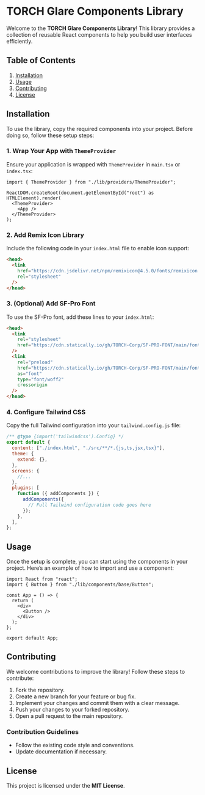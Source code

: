 # TORCH Glare Components Library

Welcome to the **TORCH Glare Components Library**! This library provides a collection of reusable React components to help you build user interfaces efficiently.

## Table of Contents

1. [Installation](#installation)
2. [Usage](#usage)
3. [Contributing](#contributing)
4. [License](#license)

## Installation

To use the library, copy the required components into your project. Before doing so, follow these setup steps:

### 1. Wrap Your App with `ThemeProvider`

Ensure your application is wrapped with `ThemeProvider` in `main.tsx` or `index.tsx`:

```tsx
import { ThemeProvider } from "./lib/providers/ThemeProvider";

ReactDOM.createRoot(document.getElementById("root") as HTMLElement).render(
  <ThemeProvider>
    <App />
  </ThemeProvider>
);
```

### 2. Add Remix Icon Library

Include the following code in your `index.html` file to enable icon support:

```html
<head>
  <link
    href="https://cdn.jsdelivr.net/npm/remixicon@4.5.0/fonts/remixicon.css"
    rel="stylesheet"
  />
</head>
```

### 3. (Optional) Add SF-Pro Font

To use the SF-Pro font, add these lines to your `index.html`:

```html
<head>
  <link
    rel="stylesheet"
    href="https://cdn.statically.io/gh/TORCH-Corp/SF-PRO-FONT/main/font/fonts.css"
  />
  <link
    rel="preload"
    href="https://cdn.statically.io/gh/TORCH-Corp/SF-PRO-FONT/main/font/SF-Pro.woff2"
    as="font"
    type="font/woff2"
    crossorigin
  />
</head>
```

### 4. Configure Tailwind CSS

Copy the full Tailwind configuration into your `tailwind.config.js` file:

```js
/** @type {import('tailwindcss').Config} */
export default {
  content: ["./index.html", "./src/**/*.{js,ts,jsx,tsx}"],
  theme: {
    extend: {},
  },
  screens: {
    //...
  },
  plugins: [
    function ({ addComponents }) {
      addComponents({
        // Full Tailwind configuration code goes here
      });
    },
  ],
};
```

## Usage

Once the setup is complete, you can start using the components in your project. Here’s an example of how to import and use a component:

```tsx
import React from "react";
import { Button } from "./lib/components/base/Button";

const App = () => {
  return (
    <div>
      <Button />
    </div>
  );
};

export default App;
```

## Contributing

We welcome contributions to improve the library! Follow these steps to contribute:

1. Fork the repository.
2. Create a new branch for your feature or bug fix.
3. Implement your changes and commit them with a clear message.
4. Push your changes to your forked repository.
5. Open a pull request to the main repository.

### Contribution Guidelines

- Follow the existing code style and conventions.
- Update documentation if necessary.

## License

This project is licensed under the **MIT License**.
